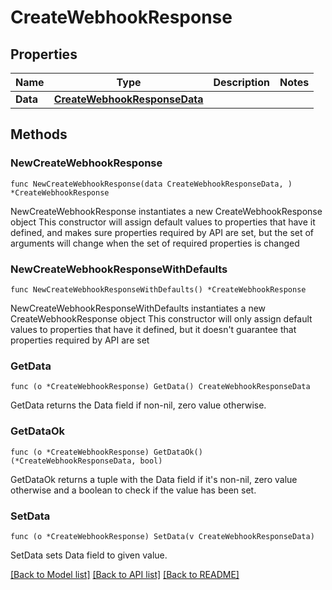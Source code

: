 # CreateWebhookResponse

## Properties

Name | Type | Description | Notes
------------ | ------------- | ------------- | -------------
**Data** | [**CreateWebhookResponseData**](CreateWebhookResponseData.md) |  | 

## Methods

### NewCreateWebhookResponse

`func NewCreateWebhookResponse(data CreateWebhookResponseData, ) *CreateWebhookResponse`

NewCreateWebhookResponse instantiates a new CreateWebhookResponse object
This constructor will assign default values to properties that have it defined,
and makes sure properties required by API are set, but the set of arguments
will change when the set of required properties is changed

### NewCreateWebhookResponseWithDefaults

`func NewCreateWebhookResponseWithDefaults() *CreateWebhookResponse`

NewCreateWebhookResponseWithDefaults instantiates a new CreateWebhookResponse object
This constructor will only assign default values to properties that have it defined,
but it doesn't guarantee that properties required by API are set

### GetData

`func (o *CreateWebhookResponse) GetData() CreateWebhookResponseData`

GetData returns the Data field if non-nil, zero value otherwise.

### GetDataOk

`func (o *CreateWebhookResponse) GetDataOk() (*CreateWebhookResponseData, bool)`

GetDataOk returns a tuple with the Data field if it's non-nil, zero value otherwise
and a boolean to check if the value has been set.

### SetData

`func (o *CreateWebhookResponse) SetData(v CreateWebhookResponseData)`

SetData sets Data field to given value.



[[Back to Model list]](../README.md#documentation-for-models) [[Back to API list]](../README.md#documentation-for-api-endpoints) [[Back to README]](../README.md)


